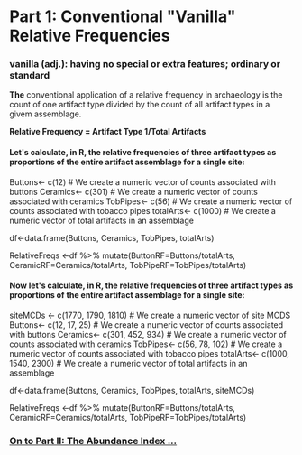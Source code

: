 # Part 1: Conventional "Vanilla" Relative Frequencies  
### vanilla (adj.): having no special or extra features; ordinary or standard
 
**The** conventional application of a relative frequency in archaeology is the count of one artifact type divided by the count of all artifact types in a givem assemblage.

**Relative Frequency = Artifact Type 1/Total Artifacts**

#### Let's calculate, in R, the relative frequencies of three artifact types as proportions of the entire artifact assemblage for a single site:

Buttons<- c(12) # We create a numeric vector of counts associated with buttons
Ceramics<- c(301) # We create a numeric vector of counts associated with ceramics
TobPipes<- c(56) # We create a numeric vector of counts associated with tobacco pipes
totalArts<- c(1000) # We create a numeric vector of total artifacts in an assemblage

df<-data.frame(Buttons, Ceramics, TobPipes, totalArts)
  
RelativeFreqs <-df %>% mutate(ButtonRF=Buttons/totalArts,
                              CeramicRF=Ceramics/totalArts,
                              TobPipeRF=TobPipes/totalArts)

#### Now let's calculate, in R, the relative frequencies of three artifact types as proportions of the entire artifact assemblage for a single site:

siteMCDs <- c(1770, 1790, 1810) # We create a numeric vector of site MCDS
Buttons<- c(12, 17, 25) # We create a numeric vector of counts associated with buttons
Ceramics<- c(301, 452, 934) # We create a numeric vector of counts associated with ceramics
TobPipes<- c(56, 78, 102) # We create a numeric vector of counts associated with tobacco pipes
totalArts<- c(1000, 1540, 2300) # We create a numeric vector of total artifacts in an assemblage

df<-data.frame(Buttons, Ceramics, TobPipes, totalArts, siteMCDs)
  
RelativeFreqs <-df %>% mutate(ButtonRF=Buttons/totalArts,
                              CeramicRF=Ceramics/totalArts,
                              TobPipeRF=TobPipes/totalArts)



### [On to Part II: The Abundance Index ...](https://github.com/DAACS-Research-Consortium/DAACS-Open-Academy/blob/main/FSS2021/Workshop6/Part_II.md)

